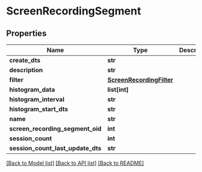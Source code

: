 # ScreenRecordingSegment

## Properties
Name | Type | Description | Notes
------------ | ------------- | ------------- | -------------
**create_dts** | **str** |  | [optional] 
**description** | **str** |  | [optional] 
**filter** | [**ScreenRecordingFilter**](ScreenRecordingFilter.md) |  | [optional] 
**histogram_data** | **list[int]** |  | [optional] 
**histogram_interval** | **str** |  | [optional] 
**histogram_start_dts** | **str** |  | [optional] 
**name** | **str** |  | [optional] 
**screen_recording_segment_oid** | **int** |  | [optional] 
**session_count** | **int** |  | [optional] 
**session_count_last_update_dts** | **str** |  | [optional] 

[[Back to Model list]](../README.md#documentation-for-models) [[Back to API list]](../README.md#documentation-for-api-endpoints) [[Back to README]](../README.md)


